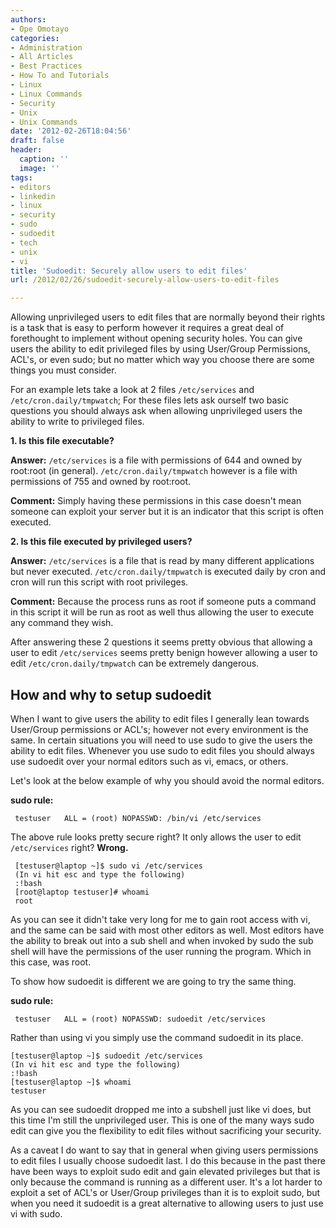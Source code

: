 ```yaml
---
authors:
- Ope Omotayo
categories:
- Administration
- All Articles
- Best Practices
- How To and Tutorials
- Linux
- Linux Commands
- Security
- Unix
- Unix Commands
date: '2012-02-26T18:04:56'
draft: false
header:
  caption: ''
  image: ''
tags:
- editors
- linkedin
- linux
- security
- sudo
- sudoedit
- tech
- unix
- vi
title: 'Sudoedit: Securely allow users to edit files'
url: /2012/02/26/sudoedit-securely-allow-users-to-edit-files

---
```


Allowing unprivileged users to edit files that are normally beyond their rights is a task that is easy to perform however it requires a great deal of forethought to implement without opening security holes. You can give users the ability to edit privileged files by using User/Group Permissions, ACL's, or even sudo; but no matter which way you choose there are some things you must consider.

For an example lets take a look at 2 files `/etc/services` and `/etc/cron.daily/tmpwatch`; For these files lets ask ourself two basic questions you should always ask when allowing unprivileged users the ability to write to privileged files.

**1. Is this file executable?**

**Answer:** `/etc/services` is a file with permissions of 644 and owned by root:root (in general). `/etc/cron.daily/tmpwatch` however is a file with permissions of 755 and owned by root:root.

**Comment:** Simply having these permissions in this case doesn't mean someone can exploit your server but it is an indicator that this script is often executed.

**2. Is this file executed by privileged users?**

**Answer:** `/etc/services` is a file that is read by many different applications but never executed. `/etc/cron.daily/tmpwatch` is executed daily by cron and cron will run this script with root privileges.

**Comment:** Because the process runs as root if someone puts a command in this script it will be run as root as well thus allowing the user to execute any command they wish.

After answering these 2 questions it seems pretty obvious that allowing a user to edit `/etc/services` seems pretty benign however allowing a user to edit `/etc/cron.daily/tmpwatch` can be extremely dangerous.

## How and why to setup sudoedit

When I want to give users the ability to edit files I generally lean towards User/Group permissions or ACL's; however not every environment is the same. In certain situations you will need to use sudo to give the users the ability to edit files. Whenever you use sudo to edit files you should always use sudoedit over your normal editors such as vi, emacs, or others.

Let's look at the below example of why you should avoid the normal editors.

**sudo rule:**
     
     testuser	ALL = (root) NOPASSWD: /bin/vi /etc/services

The above rule looks pretty secure right? It only allows the user to edit `/etc/services` right? **Wrong.**
     
     [testuser@laptop ~]$ sudo vi /etc/services
     (In vi hit esc and type the following)
     :!bash
     [root@laptop testuser]# whoami
     root

As you can see it didn't take very long for me to gain root access with vi, and the same can be said with most other editors as well. Most editors have the ability to break out into a sub shell and when invoked by sudo the sub shell will have the permissions of the user running the program. Which in this case, was root.

To show how sudoedit is different we are going to try the same thing.

**sudo rule:**
     
     testuser	ALL = (root) NOPASSWD: sudoedit /etc/services

Rather than using vi you simply use the command sudoedit in its place.
     
    [testuser@laptop ~]$ sudoedit /etc/services
    (In vi hit esc and type the following)
    :!bash 
    [testuser@laptop ~]$ whoami 
    testuser

As you can see sudoedit dropped me into a subshell just like vi does, but this time I'm still the unprivileged user. This is one of the many ways sudo edit can give you the flexibility to edit files without sacrificing your security.

As a caveat I do want to say that in general when giving users permissions to edit files I usually choose sudoedit last. I do this because in the past there have been ways to exploit sudo edit and gain elevated privileges but that is only because the command is running as a different user. It's a lot harder to exploit a set of ACL's or User/Group privileges than it is to exploit sudo, but when you need it sudoedit is a great alternative to allowing users to just use vi with sudo.
